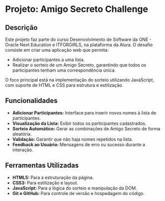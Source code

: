 # Projeto: Amigo Secreto Challenge

## Descrição
Este projeto faz parte do curso Desenvolvimento de Software da ONE - Oracle Next Education e ITFORGIRLS, na plataforma da Alura. O desafio consiste em criar uma aplicação web que permita:

- Adicionar participantes a uma lista.
- Realizar o sorteio de um Amigo Secreto, garantindo que todos os participantes tenham uma correspondência única.

O foco principal está na implementação do sorteio utilizando JavaScript, com suporte de HTML e CSS para estrutura e estilização.

## Funcionalidades
- **Adicionar Participantes:** Interface para inserir novos nomes à lista de participantes.
- **Visualização da Lista:** Exibir todos os participantes cadastrados.
- **Sorteio Automático:** Gerar as combinações de Amigo Secreto de forma aleatória.
- **Validação:** Garantir que não haja nomes repetidos na lista.
- **Feedback ao Usuário:** Mensagens de erro ou sucesso durante a interação.

## Ferramentas Utilizadas
- **HTML5:** Para a estruturação da página.
- **CSS3:** Para estilização e layout.
- **JavaScript:** Para a lógica do sorteio e manipulação da DOM.
- **Git e GitHub:** Para controle de versão e hospedagem do código.
